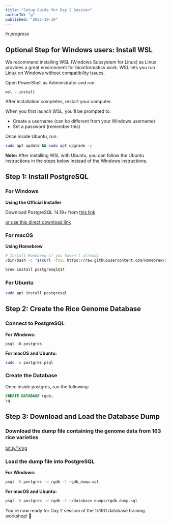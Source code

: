 ```yaml
---
title: "Setup Guide for Day 2 Session"
authorId: "g"
published: "2025-10-10"
---
```


_In progress_

## Optional Step for Windows users: Install WSL

We recommend installing WSL (Windows Subsystem for Linux) as Linux provides a great environment for bioinformatics work. WSL lets you run Linux on Windows without compatibility issues.

Open PowerShell as Administrator and run:

```
wsl --install
```

After installation completes, restart your computer.

When you first launch WSL, you'll be prompted to:

- Create a username (can be different from your Windows username)
- Set a password (remember this)

Once inside Ubuntu, run:

```bash
sudo apt update && sudo apt upgrade -y
```

**Note:** After installing WSL with Ubuntu, you can follow the Ubuntu instructions in the steps below instead of the Windows instructions.

## Step 1: Install PostgreSQL

### For Windows

**Using the Official Installer**

Download PostgreSQL 14.19+ from [this link](https://www.enterprisedb.com/downloads/postgres-postgresql-downloads)

[or use this direct download link](https://sbp.enterprisedb.com/getfile.jsp?fileid=1259804&_gl=1*ulr2xn*_gcl_au*Nzc4MzQ1Mjc5LjE3NjAwMjU4OTA.*_ga*R0ExLjEuR0ExLjEuR0ExLjEuR0ExLjEuR0ExLjEuR0ExLjEuR0ExLjEuNjM3OTQ0NDIzLjE3NjAwMjU4OTE.*_ga_ND3EP1ME7G*czE3NjAwMjU4OTAkbzEkZzEkdDE3NjAwMjY0OTkkajYwJGwwJGg3Mzk2Nzg2NDc.)

### For macOS

**Using Homebrew**

```bash
# Install Homebrew if you haven't already
/bin/bash -c "$(curl -fsSL https://raw.githubusercontent.com/Homebrew/install/HEAD/install.sh)"

brew install postgresql@14
```

### For Ubuntu

```bash
sudo apt install postgresql
```

<!-- ## Step 2: Configure PostgreSQL

### Set up the postgres user password

**For Windows:**

Open Command Prompt or PowerShell as Administrator

```cmd
# Connect to PostgreSQL (you'll be prompted for the password you set during installation)
psql -U postgres
```

**For macOS and Linux:**

```bash
sudo -u postgres psql

# Set password for postgres user (replace 'your_password' with a secure password)
ALTER USER postgres PASSWORD 'your_password';

# Exit PostgreSQL
\q
```

### Configure authentication (Optional)

**For Linux systems:** If you want to use password authentication, edit the PostgreSQL configuration:

```bash
# Find the pg_hba.conf file location
sudo -u postgres psql -c "SHOW hba_file;"

# Edit the file (replace the path with your actual path)
sudo nano /etc/postgresql/14/main/pg_hba.conf

# Change the line:
# local   all             all                                     peer
# to:
# local   all             all                                     md5
```

After making changes, restart PostgreSQL:

```bash
# Linux
sudo systemctl restart postgresql

# macOS (if using Homebrew)
brew services restart postgresql@14
```

**For Windows:** Authentication is typically configured during installation, but you can modify it using pgAdmin or by editing the pg_hba.conf file in the PostgreSQL data directory. -->

## Step 2: Create the Rice Genome Database

### Connect to PostgreSQL

**For Windows:**

```
psql -U postgres
```

**For macOS and Ubuntu:**

```bash
sudo -u postgres psql
```

### Create the Database

Once inside postgres, run the following:

```sql
CREATE DATABASE rgdb;
\q
```

## Step 3: Download and Load the Database Dump

### Download the dump file containing the genome data from 163 rice varieties

[bit.ly/1k1rg](https://bit.ly/1k1rg)

### Load the dump file into PostgreSQL

**For Windows:**

```bash
psql -U postgres -d rgdb -f rgdb_dump.sql
```

<!-- # If you created a dedicated user:
psql -U rgdb_user -d rgdb -f rgdb_dump.sql -->

**For macOS and Ubuntu:**

```bash
psql -U postgres -d rgdb -f ~/database_dumps/rgdb_dump.sql
```

<!-- # Method 2: If you created a dedicated user
psql -U rgdb_user -d rgdb -f ~/database_dumps/rgdb_dump.sql

# Method 3: Load from compressed file directly (Linux only)
# gunzip -c ~/database_dumps/rgdb_dump.sql.gz | psql -U postgres -d rgdb

# For macOS using Postgres.app (if postgres user doesn't exist):
psql -d rgdb -f ~/database_dumps/rgdb_dump.sql -->

<!-- ## Step 5: Verify the Installation

### Check if the database was loaded successfully

**For all operating systems:**

```sql
# Connect to the database
psql -U postgres -d rgdb

# List all tables
\dt

# Check a few sample queries (adjust table names based on your schema)
SELECT COUNT(*) FROM snp_featureloc;
SELECT COUNT(*) FROM variant_variantset;

# Exit PostgreSQL
\q
```

### Verify PostgreSQL service

**For Windows:**

```cmd
# Check if PostgreSQL service is running
sc query postgresql-x64-14

# Or use Services app (services.msc) to check PostgreSQL service status

# Check PostgreSQL version
psql --version

# Check available databases
psql -U postgres -l
```

**For macOS:**

```bash
# If using Homebrew:
brew services list | grep postgresql

# If using Postgres.app:
# Check if the app is running in your Applications

# Check PostgreSQL version
psql --version

# Check available databases
psql -U postgres -l
# Or if using Postgres.app: psql -l
```

**For Linux:**

**For Linux:**

```bash
# Check if PostgreSQL is running
sudo systemctl status postgresql

# Check PostgreSQL version
psql --version

# Check available databases
psql -U postgres -l
``` -->

<!-- ## Troubleshooting

### Common Issues and Solutions

1. **Connection refused error**

   **Windows:**

   ```cmd
   # Check if PostgreSQL service is running
   sc start postgresql-x64-14

   # Or restart the service
   sc stop postgresql-x64-14
   sc start postgresql-x64-14
   ```

   **macOS:**

   ```bash
   # If using Homebrew:
   brew services restart postgresql@14

   # If using Postgres.app: restart the application
   ```

   **Linux:**

   ```bash
   # Ensure PostgreSQL is running
   sudo systemctl start postgresql

   # Check if it's listening on the correct port
   sudo netstat -tlnp | grep 5432
   ```

2. **Authentication failed**

   **All systems:**

   ```sql
   # Reset postgres user password (run as admin/sudo)
   psql -U postgres -c "ALTER USER postgres PASSWORD 'newpassword';"
   ```

3. **Permission denied**

   **Windows:** Run Command Prompt or PowerShell as Administrator

   **macOS/Linux:**

   ```bash
   # Ensure the dump file has correct permissions
   chmod 644 ~/database_dumps/rgdb_dump.sql

   # Or try running with sudo (Linux only)
   sudo -u postgres psql -d rgdb -f ~/database_dumps/rgdb_dump.sql
   ```

4. **Database already exists error**

   **All systems:**

   ```sql
   # Drop and recreate the database
   psql -U postgres -c "DROP DATABASE IF EXISTS rgdb;"
   psql -U postgres -c "CREATE DATABASE rgdb;"
   ```

5. **psql command not found (Windows)**

   Add PostgreSQL bin directory to your system PATH:

   - Default location: `C:\Program Files\PostgreSQL\14\bin`
   - Or use the full path: `"C:\Program Files\PostgreSQL\14\bin\psql.exe"`

6. **Out of disk space** 6. **Out of disk space**

   **Windows:**

   ```cmd
   # Check available disk space
   dir C:\ /-c
   # Or use File Explorer to check disk space
   ```

   **macOS:**

   ```bash
   # Check available disk space
   df -h
   ```

   **Linux:**

   ```bash
   # Check available disk space
   df -h

   # Clean up if necessary and ensure you have enough space for the dump
   ``` -->

You're now ready for Day 2 session of the 1k1RG database training workshop! 🎉
